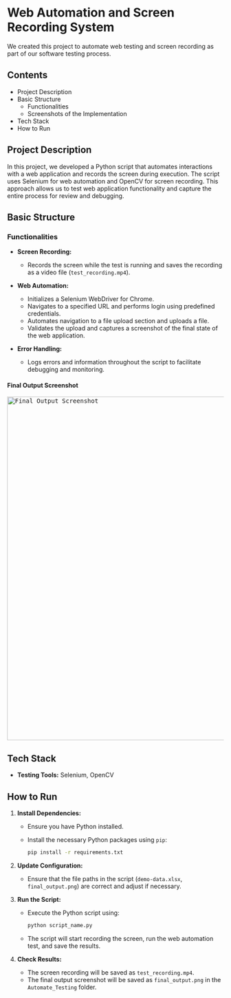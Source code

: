 # Web Automation and Screen Recording System

We created this project to automate web testing and screen recording as part of our software testing process.

## Contents

- Project Description
- Basic Structure
  - Functionalities
  - Screenshots of the Implementation
- Tech Stack
- How to Run
  

## Project Description

In this project, we developed a Python script that automates interactions with a web application and records the screen during execution. The script uses Selenium for web automation and OpenCV for screen recording. This approach allows us to test web application functionality and capture the entire process for review and debugging.

## Basic Structure

### Functionalities

- **Screen Recording:**
  - Records the screen while the test is running and saves the recording as a video file (`test_recording.mp4`).

- **Web Automation:**
  - Initializes a Selenium WebDriver for Chrome.
  - Navigates to a specified URL and performs login using predefined credentials.
  - Automates navigation to a file upload section and uploads a file.
  - Validates the upload and captures a screenshot of the final state of the web application.

- **Error Handling:**
  - Logs errors and information throughout the script to facilitate debugging and monitoring.

#### Final Output Screenshot

<kbd><img src="C:/Users/HP/Desktop/Automate_Testing/final_output.png" width="800px" alt="Final Output Screenshot"></kbd>

## Tech Stack

- **Testing Tools:** Selenium, OpenCV

## How to Run

1. **Install Dependencies:**
   - Ensure you have Python installed.
   - Install the necessary Python packages using `pip`:

     ```bash
     pip install -r requirements.txt
     ```

3. **Update Configuration:**
   - Ensure that the file paths in the script (`demo-data.xlsx`, `final_output.png`) are correct and adjust if necessary.

4. **Run the Script:**
   - Execute the Python script using:

     ```bash
     python script_name.py
     ```

   - The script will start recording the screen, run the web automation test, and save the results.

5. **Check Results:**
   - The screen recording will be saved as `test_recording.mp4`.
   - The final output screenshot will be saved as `final_output.png` in the `Automate_Testing` folder.



